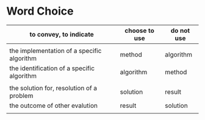 # Word Choice

 to convey, to indicate              | choose to use   | do not use
-------------------------------------|-----------------|------------
| |
  the implementation of a specific algorithm  |  method | algorithm
  the identification of a specific algorithm  |  algorithm | method
| |
 the solution for, resolution of a problem   |  solution | result
 the outcome of other evalution          |  result | solution
 | |
